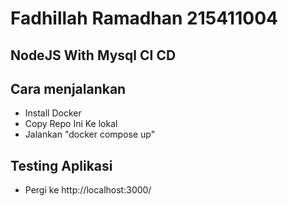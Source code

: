 # Fadhillah Ramadhan 215411004 


## NodeJS With Mysql CI CD

## Cara menjalankan

- Install Docker
- Copy Repo Ini Ke lokal
- Jalankan "docker compose up"

## Testing Aplikasi

- Pergi ke http://localhost:3000/


